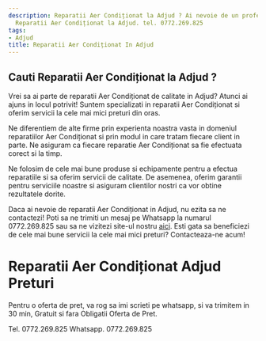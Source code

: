 ```yaml
---
description: Reparatii Aer Condiționat la Adjud ? Ai nevoie de un profesionist in
  Reparatii Aer Condiționat la Adjud. tel. 0772.269.825
tags:
- Adjud
title: Reparatii Aer Condiționat In Adjud
---
```



## Cauti Reparatii Aer Condiționat la Adjud ?

Vrei sa ai parte de reparatii Aer Condiționat de calitate in Adjud? Atunci ai ajuns in locul potrivit! 
Suntem specializati in reparatii Aer Condiționat si oferim servicii la cele mai mici preturi din oras. 

Ne diferentiem de alte firme prin experienta noastra vasta in domeniul reparatiilor Aer Condiționat si prin modul in care tratam fiecare client in parte. 
Ne asiguram ca fiecare reparatie Aer Condiționat sa fie efectuata corect si la timp. 

Ne folosim de cele mai bune produse si echipamente pentru a efectua reparatiile si sa oferim servicii de calitate. 
De asemenea, oferim garantii pentru serviciile noastre si asiguram clientilor nostri ca vor obtine rezultatele dorite.

Daca ai nevoie de reparatii Aer Condiționat in Adjud, nu ezita sa ne contactezi! 
Poti sa ne trimiti un mesaj pe Whatsapp la numarul 0772.269.825 sau sa ne vizitezi site-ul nostru [aici](www.example.com). 
Esti gata sa beneficiezi de cele mai bune servicii la cele mai mici preturi? Contacteaza-ne acum!

# Reparatii Aer Condiționat Adjud Preturi
Pentru o oferta de pret, va rog sa imi scrieti pe whatsapp, si va trimitem in 30 min, Gratuit si fara Obligatii Oferta de Pret.

Tel. 0772.269.825
Whatsapp. 0772.269.825